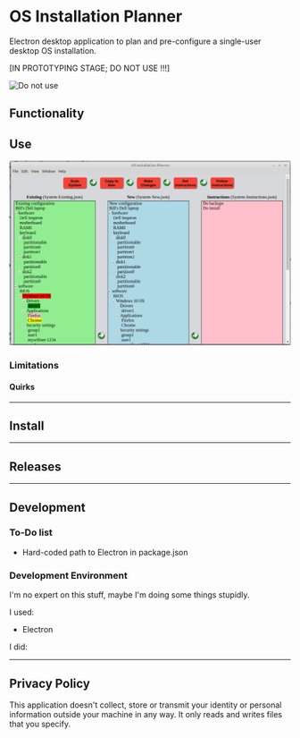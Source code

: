 # OS Installation Planner
Electron desktop application to plan and pre-configure a single-user desktop OS installation.

[IN PROTOTYPING STAGE; DO NOT USE !!!]

![Do not use](http://4.bp.blogspot.com/-1lTbJMSPZaE/Tyu0eri0bOI/AAAAAAAAEP0/L6yk8jqGUwI/s1600/abnormal%2Bbrain.jpg "Do not use")

## Functionality


## Use

![Main window](Screenshot-MainWindow.png "Main window")




### Limitations


#### Quirks

---


## Install

---


## Releases

---


## Development
### To-Do list
* Hard-coded path to Electron in package.json

### Development Environment
I'm no expert on this stuff, maybe I'm doing some things stupidly.

I used:
* Electron 

I did:

---

## Privacy Policy
This application doesn't collect, store or transmit your identity or personal information outside your machine in any way.  It only reads and writes files that you specify.


